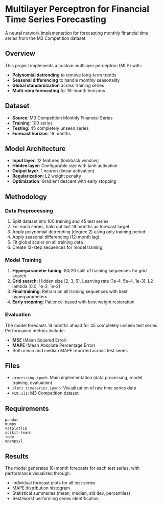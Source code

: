 # Multilayer Perceptron for Financial Time Series Forecasting

A neural network implementation for forecasting monthly financial time series from the M3 Competition dataset.

## Overview

This project implements a custom multilayer perceptron (MLP) with:
- **Polynomial detrending** to remove long-term trends
- **Seasonal differencing** to handle monthly seasonality
- **Global standardization** across training series
- **Multi-step forecasting** for 18-month horizons

## Dataset

- **Source**: M3 Competition Monthly Financial Series
- **Training**: 100 series
- **Testing**: 45 completely unseen series
- **Forecast horizon**: 18 months

## Model Architecture

- **Input layer**: 12 features (lookback window)
- **Hidden layer**: Configurable size with tanh activation
- **Output layer**: 1 neuron (linear activation)
- **Regularization**: L2 weight penalty
- **Optimization**: Gradient descent with early stopping

## Methodology

### Data Preprocessing
1. Split dataset into 100 training and 45 test series
2. For each series, hold out last 18 months as forecast target
3. Apply polynomial detrending (degree 2) using only training period
4. Apply seasonal differencing (12-month lag)
5. Fit global scaler on all training data
6. Create 12-step sequences for model training

### Model Training
1. **Hyperparameter tuning**: 80/20 split of training sequences for grid search
2. **Grid search**: Hidden size [2, 3, 5], Learning rate [1e-4, 5e-4, 1e-3], L2 lambda [0.0, 1e-3, 1e-2]
3. **Final training**: Retrain on all training sequences with best hyperparameters
4. **Early stopping**: Patience-based with best weight restoration

### Evaluation
The model forecasts 18 months ahead for 45 completely unseen test series. Performance metrics include:
- **MSE** (Mean Squared Error)
- **MAPE** (Mean Absolute Percentage Error)
- Both mean and median MAPE reported across test series

## Files

- `processing.ipynb`: Main implementation (data processing, model training, evaluation)
- `plots_timeseries.ipynb`: Visualization of raw time series data
- `M3C.xls`: M3 Competition dataset

## Requirements

```
pandas
numpy
matplotlib
scikit-learn
tqdm
openpyxl
```

## Results

The model generates 18-month forecasts for each test series, with performance visualized through:
- Individual forecast plots for all test series
- MAPE distribution histogram
- Statistical summaries (mean, median, std dev, percentiles)
- Best/worst performing series identification